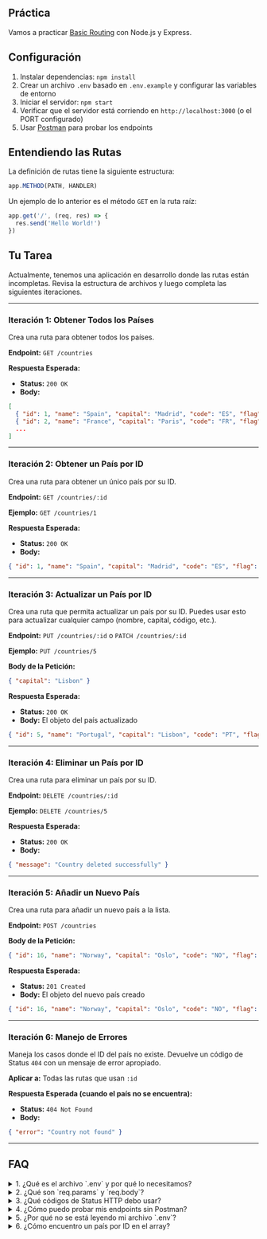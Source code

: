 ## Práctica

Vamos a practicar [Basic Routing](https://expressjs.com/en/starter/basic-routing.html) con Node.js y Express.

## Configuración

1. Instalar dependencias: `npm install`
2. Crear un archivo `.env` basado en `.env.example` y configurar las variables de entorno
3. Iniciar el servidor: `npm start`
4. Verificar que el servidor está corriendo en `http://localhost:3000` (o el PORT configurado)
5. Usar [Postman](https://postman.com) para probar los endpoints

## Entendiendo las Rutas

La definición de rutas tiene la siguiente estructura:
```js
app.METHOD(PATH, HANDLER)
```

Un ejemplo de lo anterior es el método `GET` en la ruta raíz:

```js
app.get('/', (req, res) => {
  res.send('Hello World!')
})
```

## Tu Tarea

Actualmente, tenemos una aplicación en desarrollo donde las rutas están incompletas. Revisa la estructura de archivos y luego completa las siguientes iteraciones.

---

### Iteración 1: Obtener Todos los Países

Crea una ruta para obtener todos los países.

**Endpoint:** `GET /countries`

**Respuesta Esperada:**
- **Status:** `200 OK`
- **Body:**
```json
[
  { "id": 1, "name": "Spain", "capital": "Madrid", "code": "ES", "flag": "🇪🇸" },
  { "id": 2, "name": "France", "capital": "Paris", "code": "FR", "flag": "🇫🇷" },
  ...
]
```

---

### Iteración 2: Obtener un País por ID

Crea una ruta para obtener un único país por su ID.

**Endpoint:** `GET /countries/:id`

**Ejemplo:** `GET /countries/1`

**Respuesta Esperada:**
- **Status:** `200 OK`
- **Body:**
```json
{ "id": 1, "name": "Spain", "capital": "Madrid", "code": "ES", "flag": "🇪🇸" }
```

---

### Iteración 3: Actualizar un País por ID

Crea una ruta que permita actualizar un país por su ID. Puedes usar esto para actualizar cualquier campo (nombre, capital, código, etc.).

**Endpoint:** `PUT /countries/:id` o `PATCH /countries/:id`

**Ejemplo:** `PUT /countries/5`

**Body de la Petición:**
```json
{ "capital": "Lisbon" }
```

**Respuesta Esperada:**
- **Status:** `200 OK`
- **Body:** El objeto del país actualizado
```json
{ "id": 5, "name": "Portugal", "capital": "Lisbon", "code": "PT", "flag": "🇵🇹" }
```

---

### Iteración 4: Eliminar un País por ID

Crea una ruta para eliminar un país por su ID.

**Endpoint:** `DELETE /countries/:id`

**Ejemplo:** `DELETE /countries/5`

**Respuesta Esperada:**
- **Status:** `200 OK`
- **Body:**
```json
{ "message": "Country deleted successfully" }
```

---

### Iteración 5: Añadir un Nuevo País

Crea una ruta para añadir un nuevo país a la lista.

**Endpoint:** `POST /countries`

**Body de la Petición:**
```json
{ "id": 16, "name": "Norway", "capital": "Oslo", "code": "NO", "flag": "🇳🇴" }
```

**Respuesta Esperada:**
- **Status:** `201 Created`
- **Body:** El objeto del nuevo país creado
```json
{ "id": 16, "name": "Norway", "capital": "Oslo", "code": "NO", "flag": "🇳🇴" }
```

---

### Iteración 6: Manejo de Errores

Maneja los casos donde el ID del país no existe. Devuelve un código de Status `404` con un mensaje de error apropiado.

**Aplicar a:** Todas las rutas que usan `:id`

**Respuesta Esperada (cuando el país no se encuentra):**
- **Status:** `404 Not Found`
- **Body:**
```json
{ "error": "Country not found" }
```

---

## FAQ

<details>
<summary>1. ¿Qué es el archivo `.env` y por qué lo necesitamos?</summary>

<br>

El archivo `.env` almacena variables de entorno - valores de configuración que pueden cambiar dependiendo de dónde se ejecuta tu aplicación (desarrollo, producción, etc.).

**Beneficios:**
- **Flexibilidad:** Cambiar configuraciones sin modificar el código (ej. cambiar puertos fácilmente)
- **Seguridad:** Mantener datos sensibles (claves API, contraseñas) fuera del código
- **Buena Práctica:** Nunca hacer commit de `.env` a git (usar `.env.example` en su lugar)

**Cómo funciona:**
El paquete `dotenv` lee el archivo `.env` y hace las variables disponibles a través de `process.env.NOMBRE_VARIABLE`.

</details>

<details>
<summary>2. ¿Qué son `req.params` y `req.body`?</summary>

<br>

**`req.params`** - Captura valores de la ruta URL

```javascript
// Route: GET /countries/:id
// Request: GET /countries/5
app.get('/countries/:id', (req, res) => {
  console.log(req.params.id); // "5" (string)
});
```

**`req.body`** - Contiene datos enviados en el Body de la petición (POST/PUT/PATCH)

```javascript
// Route: POST /countries
// Request body: { "name": "Norway", "capital": "Oslo" }
app.post('/countries', (req, res) => {
  console.log(req.body.name); // "Norway"
  console.log(req.body.capital); // "Oslo"
});
```

**Diferencia clave:** `req.params` viene de la URL, `req.body` viene del payload de la petición.

</details>

<details>
<summary>3. ¿Qué códigos de Status HTTP debo usar?</summary>

<br>

- **200 OK** - Petición GET, PUT, PATCH o DELETE exitosa
- **201 Created** - Petición POST exitosa (recurso creado)
- **404 Not Found** - El recurso solicitado no existe
- **400 Bad Request** - Datos inválidos o faltantes en la petición (opcional para este ejercicio)

</details>

<details>
<summary>4. ¿Cómo puedo probar mis endpoints sin Postman?</summary>

<br>

**Opción 1: cURL (línea de comandos)**
```bash
curl http://localhost:3000/countries
curl http://localhost:3000/countries/1
curl -X POST http://localhost:3000/countries -H "Content-Type: application/json" -d '{"id":16,"name":"Norway","capital":"Oslo","code":"NO","flag":"🇳🇴"}'
```

**Opción 2: Extensión REST Client de VS Code**
Instala la extensión "REST Client" y crea un archivo `.http` con tus peticiones.

**Opción 3: Navegador (solo peticiones GET)**
Simplemente navega a `http://localhost:3000/countries` en tu navegador.

</details>

<details>
<summary>5. ¿Por qué no se está leyendo mi archivo `.env`?</summary>

<br>

**Problemas comunes:**

1. **Falta la configuración de `dotenv`** - Asegúrate de importar y configurar dotenv al inicio de `app.js`:
   ```javascript
   import 'dotenv/config';
   ```

2. **Nombre de archivo incorrecto** - Debe ser exactamente `.env` (no `.env.txt` o `env`)

3. **Ubicación incorrecta** - El archivo `.env` debe estar en el directorio raíz del proyecto (al mismo nivel que `app.js`)

4. **Reinicio requerido** - Reinicia el servidor después de crear o modificar `.env`

</details>

<details>
<summary>6. ¿Cómo encuentro un país por ID en el array?</summary>

<br>

Usa los métodos de arrays de JavaScript:

**Encontrar un país:**
```javascript
const country = countries.find(c => c.id === parseInt(req.params.id));
```

**Nota:** `req.params.id` es un string, así que conviértelo a número con `parseInt()` o usa `==` para comparación flexible.

**Encontrar el índice (para eliminar):**
```javascript
const index = countries.findIndex(c => c.id === parseInt(req.params.id));
if (index !== -1) {
  countries.splice(index, 1); // Remove 1 element at index
}
```

</details>
